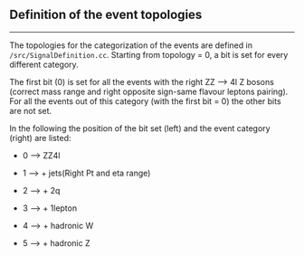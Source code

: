 Definition of the event topologies
-----------------------------------------------
-----------------------------------------------

The topologies for the categorization of the events are defined in ```/src/SignalDefinition.cc```. 
Starting from topology = 0, a bit is set for every different category.

The first bit (0) is set for all the events with the right ZZ --> 4l Z bosons (correct mass range and right opposite sign-same flavour leptons pairing). For all the events out of this category (with the first bit = 0) the other bits are not set.

In the following the position of the bit set (left) and the event category (right) are listed:

- 0 --> ZZ4l 

- 1 --> + jets(Right Pt and eta range)
  
- 2 --> + 2q
 
- 3 --> + 1lepton
  
- 4 --> + hadronic W
    
- 5 --> + hadronic Z
